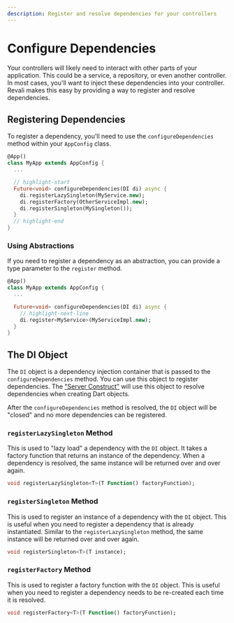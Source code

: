 ```yaml
---
description: Register and resolve dependencies for your controllers
---
```


# Configure Dependencies

Your controllers will likely need to interact with other parts of your application. This could be a service, a repository, or even another controller. In most cases, you'll want to inject these dependencies into your controller. Revali makes this easy by providing a way to register and resolve dependencies.

## Registering Dependencies

To register a dependency, you'll need to use the `configureDependencies` method within your `AppConfig` class.

```dart title="routes/my_app.dart"
@App()
class MyApp extends AppConfig {
  ...

  // highlight-start
  Future<void> configureDependencies(DI di) async {
    di.registerLazySingleton(MyService.new);
    di.registerFactory(OtherServiceImpl.new);
    di.registerSingleton(MySingleton());
  }
  // highlight-end
}
```

### Using Abstractions

If you need to register a dependency as an abstraction, you can provide a type parameter to the `register` method.

```dart title="routes/my_app.dart"
@App()
class MyApp extends AppConfig {
  ...

  Future<void> configureDependencies(DI di) async {
    // highlight-next-line
    di.register<MyService>(MyServiceImpl.new);
  }
}
```

## The DI Object

The `DI` object is a dependency injection container that is passed to the `configureDependencies` method. You can use this object to register dependencies. The ["Server Construct"][server-construct] will use this object to resolve dependencies when creating Dart objects.

After the `configureDependencies` method is resolved, the `DI` object will be "closed" and no more dependencies can be registered.

### `registerLazySingleton` Method

This is used to "lazy load" a dependency with the `DI` object. It takes a factory function that returns an instance of the dependency. When a dependency is resolved, the same instance will be returned over and over again.

```dart
void registerLazySingleton<T>(T Function() factoryFunction);
```

### `registerSingleton` Method

This is used to register an instance of a dependency with the `DI` object. This is useful when you need to register a dependency that is already instantiated. Similar to the `registerLazySingleton` method, the same instance will be returned over and over again.

```dart
void registerSingleton<T>(T instance);
```

### `registerFactory` Method

This is used to register a factory function with the `DI` object. This is useful when you need to register a dependency needs to be re-created each time it is resolved.

```dart
void registerFactory<T>(T Function() factoryFunction);
```

[server-construct]: ../../constructs/overview.md#server-constructs
